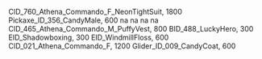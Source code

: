 CID_760_Athena_Commando_F_NeonTightSuit, 1800
Pickaxe_ID_356_CandyMale, 600
na
na
na
na
CID_465_Athena_Commando_M_PuffyVest, 800
BID_488_LuckyHero, 300
EID_Shadowboxing, 300
EID_WindmillFloss, 600
CID_021_Athena_Commando_F, 1200
Glider_ID_009_CandyCoat, 600
